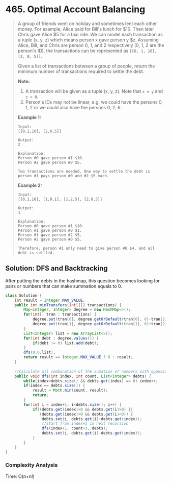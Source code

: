 # 465. Optimal Account Balancing

> A group of friends went on holiday and sometimes lent each other money. For example, Alice paid for Bill's lunch for $10. Then later Chris gave Alice $5 for a taxi ride. We can model each transaction as a tuple \(x, y, z\) which means person x gave person y $z. Assuming Alice, Bill, and Chris are person 0, 1, and 2 respectively \(0, 1, 2 are the person's ID\), the transactions can be represented as `[[0, 1, 10], [2, 0, 5]]`.
>
> Given a list of transactions between a group of people, return the minimum number of transactions required to settle the debt.
>
> **Note:**
>
> 1. A transaction will be given as a tuple \(x, y, z\). Note that `x ≠ y` and `z > 0`.
> 2. Person's IDs may not be linear, e.g. we could have the persons 0, 1, 2 or we could also have the persons 0, 2, 6.
>
> **Example 1:**
>
> ```text
> Input:
> [[0,1,10], [2,0,5]]
>
> Output:
> 2
>
> Explanation:
> Person #0 gave person #1 $10.
> Person #2 gave person #0 $5.
>
> Two transactions are needed. One way to settle the debt is person #1 pays person #0 and #2 $5 each.
> ```
>
> **Example 2:**
>
> ```text
> Input:
> [[0,1,10], [1,0,1], [1,2,5], [2,0,5]]
>
> Output:
> 1
>
> Explanation:
> Person #0 gave person #1 $10.
> Person #1 gave person #0 $1.
> Person #1 gave person #2 $5.
> Person #2 gave person #0 $5.
>
> Therefore, person #1 only need to give person #0 $4, and all debt is settled.
> ```

## Solution: DFS and Backtracking

After putting the debts in the hashmap, this question becomes looking for pairs or numbers that can make summation equals to 0.

```java
class Solution {
    int result = Integer.MAX_VALUE;
    public int minTransfers(int[][] transactions) {
        Map<Integer, Integer> degree = new HashMap<>();
        for(int[] tran : transactions) {
            degree.put(tran[0], degree.getOrDefault(tran[0], 0)-tran[2]);
            degree.put(tran[1], degree.getOrDefault(tran[1], 0)+tran[2]);
        }
        List<Integer> list = new ArrayList<>();
        for(int debt : degree.values()) {
            if(debt != 0) list.add(debt);
        }
        dfs(0,0,list);
        return result == Integer.MAX_VALUE ? 0 : result;
    }
    
    //Calculate all combination of the sumation of numbers with opposite sign
    public void dfs(int index, int count, List<Integer> debts) {
        while(index<debts.size() && debts.get(index) == 0) index++;
        if(index == debts.size()) {
            result = Math.min(count, result);
            return;
        }
        for(int i = index+1; i<debts.size(); i++) {
            if((debts.get(index)<0 && debts.get(i)>0) || 
               (debts.get(index)>0 && debts.get(i)<0)) {
                debts.set(i, debts.get(i)+debts.get(index));
                //start from index+1 in next recursion
                dfs(index+1, count+1, debts);
                debts.set(i, debts.get(i)-debts.get(index));
            }
        }
    }
}
```

### Complexity Analysis

Time: O\(n+n!\)

